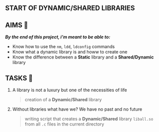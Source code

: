 ## START OF DYNAMIC/SHARED LIBRARIES

##  AIMS 📝
***By the end of this project, i'm meant to be able to:*** </br>
-   Know how to use the `nm`, `ldd`, `ldconfig` commands
-   Know what a dynamic library is and howw to create one
-   Know the difference between a **Static** library and a **Shared/Dynamic** library

## TASKS 🌟
1. A library is not a luxury but one of the necessities of life
    >   creation of a **Dynamic/Shared** library

2. Without libraries what have we? We have no past and no future
    >   writing script that creates a **Dynamic/Shared** library `liball.so` from all `.c` files in the current directory